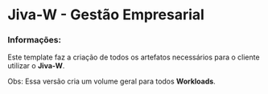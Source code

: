# Jiva-W - Gestão Empresarial

### Informações:

 Este template faz a criação de todos os artefatos necessários para o cliente utilizar o **Jiva-W**.

Obs: Essa versão cria um volume geral para todos **Workloads**.